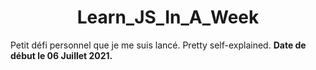<h1 align="center">Learn_JS_In_A_Week</h1>
Petit défi personnel que je me suis lancé. Pretty self-explained.
<b>Date de début le 06 Juillet 2021.</b>
